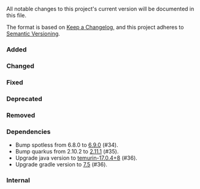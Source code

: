 All notable changes to this project's current version will be documented in this file.

The format is based on [Keep a Changelog](https://keepachangelog.com/en/1.0.0/), and this project adheres
to [Semantic Versioning](https://semver.org/spec/v2.0.0.html).

### Added

### Changed

### Fixed

### Deprecated

### Removed

### Dependencies

- Bump spotless from 6.8.0 to [6.9.0](https://github.com/diffplug/spotless/blob/main/plugin-gradle/CHANGES.md#690---2022-07-28)
  (#34).
- Bump quarkus from 2.10.2 to [2.11.1](https://quarkus.io/blog/quarkus-2-11-1-final-released/) (#35).
- Upgrade java version to [temurin-17.0.4+8](https://www.oracle.com/java/technologies/javase/17-0-4-relnotes.html)
  (#36).
- Upgrade gradle version to [7.5](https://docs.gradle.org/7.5/release-notes.html) (#36).

### Internal
